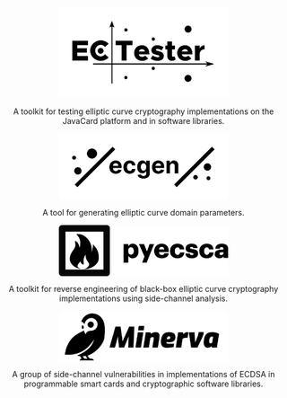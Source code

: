 <a href="https://github.com/crocs-muni/ECTester">
  <p align="center">
    <img src="https://raw.githubusercontent.com/J08nY/J08nY/master/ectester.png" alt="ECTester" width="60%"/>
  </p>
</a>

<p align="center">A toolkit for testing elliptic curve cryptography implementations on the JavaCard platform and in software libraries.</p>

<a href="https://github.com/J08nY/ecgen" align="center">
  <p align="center">
    <img src="https://raw.githubusercontent.com/J08nY/J08nY/master/ecgen.png" alt="ecgen" width="60%" align="center"/>
  </p>
</a>

<p align="center">A tool for generating elliptic curve domain parameters.</p>

<a href="https://github.com/J08nY/pyecsca" align="center">
  <p align="center">
    <img src="https://raw.githubusercontent.com/J08nY/J08nY/master/pyecsca.png" alt="pyecsca" width="60%" align="center"/>
  </p>
</a>

<p align="center">A toolkit for reverse engineering of black-box elliptic curve cryptography implementations using side-channel analysis.</p>

<a href="https://github.com/crocs-muni/minerva" align="center">
  <p align="center">
    <img src="https://raw.githubusercontent.com/J08nY/J08nY/master/minerva.png" alt="minerva" width="60%" align="center"/>
  </p>
</a>

<p align="center">A group of side-channel vulnerabilities in implementations of ECDSA in programmable smart cards and cryptographic software libraries.</p>

<!--
**J08nY/J08nY** is a ✨ _special_ ✨ repository because its `README.md` (this file) appears on your GitHub profile.

Here are some ideas to get you started:

- 🔭 I’m currently working on ...
- 🌱 I’m currently learning ...
- 👯 I’m looking to collaborate on ...
- 🤔 I’m looking for help with ...
- 💬 Ask me about ...
- 📫 How to reach me: ...
- 😄 Pronouns: ...
- ⚡ Fun fact: ...
-->
